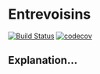 # Entrevoisins
[![Build Status](https://travis-ci.com/sitatec/Entrevoisins.svg?branch=master)](https://travis-ci.com/sitatec/Entrevoisins) [![codecov](https://codecov.io/gh/sitatec/Entrevoisins/branch/master/graph/badge.svg?token=EP5SOZ08Y8)](https://codecov.io/gh/sitatec/Entrevoisins)

## Explanation...
